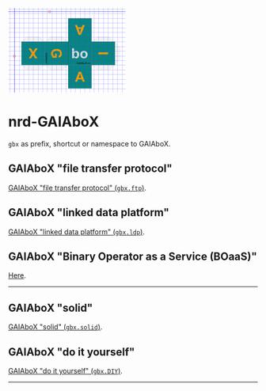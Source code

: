![](./resources/GAIAboX.png)

# nrd-GAIAboX

`gbx` as prefix, shortcut or namespace to GAIAboX.


## GAIAboX "file transfer protocol"

[GAIAboX "file transfer protocol" (`gbx.ftp`)](./gbx.ftp/README.md).


## GAIAboX "linked data platform"

[GAIAboX "linked data platform" (`gbx.ldp`)](./gbx.ldp/README.md).

## GAIAboX "Binary Operator as a Service (BOaaS)"

[Here](./gbx.P/BO).

---

## GAIAboX "solid"

[GAIAboX "solid" (`gbx.solid`)](./gbx.solid/README.md).


## GAIAboX "do it yourself"

[GAIAboX "do it yourself" (`gbx.DIY`)](./DIY/README.md).

---
